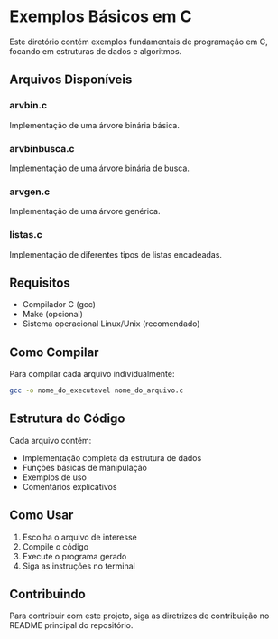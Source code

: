 # Exemplos Básicos em C

Este diretório contém exemplos fundamentais de programação em C, focando em estruturas de dados e algoritmos.

## Arquivos Disponíveis

### arvbin.c
Implementação de uma árvore binária básica.

### arvbinbusca.c
Implementação de uma árvore binária de busca.

### arvgen.c
Implementação de uma árvore genérica.

### listas.c
Implementação de diferentes tipos de listas encadeadas.

## Requisitos
- Compilador C (gcc)
- Make (opcional)
- Sistema operacional Linux/Unix (recomendado)

## Como Compilar
Para compilar cada arquivo individualmente:
```bash
gcc -o nome_do_executavel nome_do_arquivo.c
```

## Estrutura do Código
Cada arquivo contém:
- Implementação completa da estrutura de dados
- Funções básicas de manipulação
- Exemplos de uso
- Comentários explicativos

## Como Usar
1. Escolha o arquivo de interesse
2. Compile o código
3. Execute o programa gerado
4. Siga as instruções no terminal

## Contribuindo
Para contribuir com este projeto, siga as diretrizes de contribuição no README principal do repositório. 